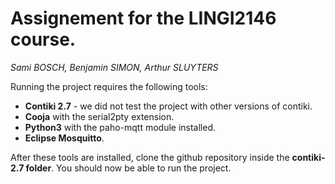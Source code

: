# Assignement for the LINGI2146 course.

*Sami BOSCH, Benjamin SIMON, Arthur SLUYTERS*

Running the project requires the following tools:
* **Contiki 2.7** - we did not test the project with other versions of contiki.
* **Cooja** with the serial2pty extension.
* **Python3** with the paho-mqtt module installed.
* **Eclipse Mosquitto**.

After these tools are installed, clone the github repository inside the **contiki-2.7 folder**. You should now be able to run the project.
